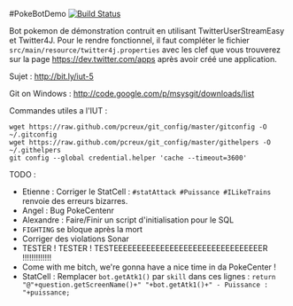 #PokeBotDemo
[![Build Status](https://travis-ci.org/aprilangel/PokeBotDemo.png?branch=master)](https://travis-ci.org/aprilangel/PokeBotDemo/)

Bot pokemon de démonstration contruit en utilisant TwitterUserStreamEasy et Twitter4J. Pour le rendre fonctionnel,
il faut compléter le fichier `src/main/resource/twitter4j.properties` avec les clef que vous trouverez sur la page
https://dev.twitter.com/apps après avoir créé une application.

Sujet : http://bit.ly/iut-5

Git on Windows : http://code.google.com/p/msysgit/downloads/list

Commandes utiles a l'IUT :
```
wget https://raw.github.com/pcreux/git_config/master/gitconfig -O ~/.gitconfig
wget https://raw.github.com/pcreux/git_config/master/githelpers -O ~/.githelpers
git config --global credential.helper 'cache --timeout=3600'
```
  
TODO :  
 - Etienne : Corriger le StatCell : `#statAttack #Puissance #ILikeTrains` renvoie des erreurs bizarres.
 - Angel : Bug PokeCentenr
 - Alexandre : Faire/Finir un script d'initialisation pour le SQL
 - `FIGHTING` se bloque après la mort
 - Corriger des violations Sonar
 - TESTER ! TESTER ! TESTEEEEEEEEEEEEEEEEEEEEEEEEEEEEEEEER !!!!!!!!!!!!!
 - Come with me bitch, we're gonna have a nice time in da PokeCenter !
 - StatCell : Remplacer `bot.getAtk1()` par `skill` dans ces lignes : `return "@"+question.getScreenName()+" "+bot.getAtk1()+" - Puissance : "+puissance;`


